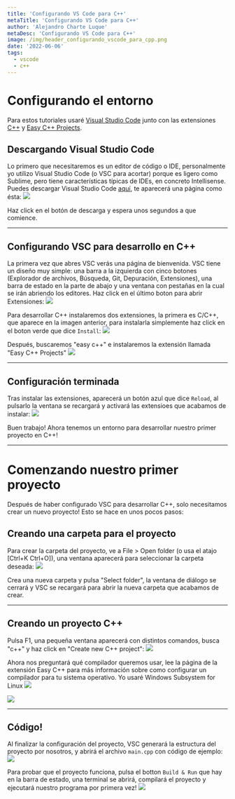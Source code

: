 ```yaml
---
title: 'Configurando VS Code para C++'
metaTitle: 'Configurando VS Code para C++'
author: 'Alejandro Charte Luque'
metaDesc: 'Configurando VS Code para C++'
image: /img/header_configurando_vscode_para_cpp.png
date: '2022-06-06'
tags:
  - vscode
  - c++
---
```


# Configurando el entorno

Para estos tutoriales usaré [Visual Studio Code](https://code.visualstudio.com/) junto con las extensiones  [C++](https://marketplace.visualstudio.com/items?itemName=ms-vscode.cpptools) y [Easy C++ Projects](https://marketplace.visualstudio.com/items?itemName=ACharLuk.easy-cpp-projects).


## Descargando Visual Studio Code

Lo primero que necesitaremos es un editor de código o IDE, personalmente yo utilizo Visual Studio Code (o VSC para acortar) porque es ligero como Sublime, pero tiene características típicas de IDEs, en concreto Intellisense. Puedes descargar Visual Studio Code [aquí](https://code.visualstudio.com/), te aparecerá una página como ésta:
![](https://raw.githubusercontent.com/acharluk/UsefulStuff/master/programming/C%2B%2B/images/1/1_vscode_website.png)

Haz click en el botón de descarga y espera unos segundos a que comience.

---

## Configurando VSC para desarrollo en C++

La primera vez que abres VSC verás una página de bienvenida. VSC tiene un diseño muy simple: una barra a la izquierda con cinco botones (Explorador de archivos, Búsqueda, Git, Depuración, Extensiones), una barra de estado en la parte de abajo y una ventana con pestañas en la cual se irán abriendo los editores. Haz click en el último boton para abrir Extensiones:
![](https://raw.githubusercontent.com/acharluk/UsefulStuff/master/programming/C%2B%2B/images/1/2_searching_extensions.png)

Para desarrollar C++ instalaremos dos extensiones, la primera es C/C++, que aparece en la imagen anterior, para instalarla simplemente haz click en el boton verde que dice `Install`:
![](https://raw.githubusercontent.com/acharluk/UsefulStuff/master/programming/C%2B%2B/images/1/3_cpp_extension_install.png)

Después, buscaremos "easy c++" e instalaremos la extensión llamada "Easy C++ Projects"
![](https://raw.githubusercontent.com/acharluk/UsefulStuff/master/programming/C%2B%2B/images/1/4_easy_cpp_extension_install.png)

---

## Configuración terminada

Tras instalar las extensiones, aparecerá un botón azul que dice `Reload`, al pulsarlo la ventana se recargará y activará las extensioes que acabamos de instalar:
![](https://raw.githubusercontent.com/acharluk/UsefulStuff/master/programming/C%2B%2B/images/1/5_extensions_installed.png)

Buen trabajo! Ahora tenemos un entorno para desarrollar nuestro primer proyecto en C++!

---

# Comenzando nuestro primer proyecto

Después de haber configurado VSC para desarrollar C++, solo necesitamos crear un nuevo proyecto! Esto se hace en unos pocos pasos:


## Creando una carpeta para el proyecto

Para crear la carpeta del proyecto, ve a File > Open folder (o usa el atajo [Ctrl+K Ctrl+O]), una ventana aparecerá para seleccionar la carpeta deseada:
![](https://raw.githubusercontent.com/acharluk/UsefulStuff/master/programming/C%2B%2B/images/2/1_opening_working_folder.png)

Crea una nueva carpeta y pulsa "Select folder", la ventana de diálogo se cerrará y VSC se recargará para abrir la nueva carpeta que acabamos de crear.

---

## Creando un proyecto C++

Pulsa F1, una pequeña ventana aparecerá con distintos comandos, busca "c++" y haz click en "Create new C++ project":
![](https://raw.githubusercontent.com/acharluk/UsefulStuff/master/programming/C%2B%2B/images/2/2_creating_cpp_project.png)

Ahora nos preguntará qué compilador queremos usar, lee la página de la extensión Easy C++ para más información sobre como configurar un compilador para tu sistema operativo. Yo usaré Windows Subsystem for Linux
![](https://raw.githubusercontent.com/acharluk/UsefulStuff/master/programming/C%2B%2B/images/2/3_creating_cpp_project_2.png)

![](https://raw.githubusercontent.com/acharluk/UsefulStuff/master/programming/C%2B%2B/images/2/4_compiler_setup.png)

---

## Código!

Al finalizar la configuración del proyecto, VSC generará la estructura del proyecto por nosotros, y abrirá el archivo `main.cpp` con código de ejemplo:
![](https://raw.githubusercontent.com/acharluk/UsefulStuff/master/programming/C%2B%2B/images/2/5_main_cpp.png)

Para probar que el proyecto funciona, pulsa el botton `Build & Run` que hay en la barra de estado, una terminal se abrirá, compilará el proyecto y ejecutará nuestro programa por primera vez!
![](https://raw.githubusercontent.com/acharluk/UsefulStuff/master/programming/C%2B%2B/images/2/6_first_run.png)